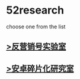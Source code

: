 # 52research
choose one from the list

## [>反营销号实验室](https://52waffle.github.io/fyxhsys)

## [>安卓碎片化研究室](https://52waffle.io/azsphyjs)
